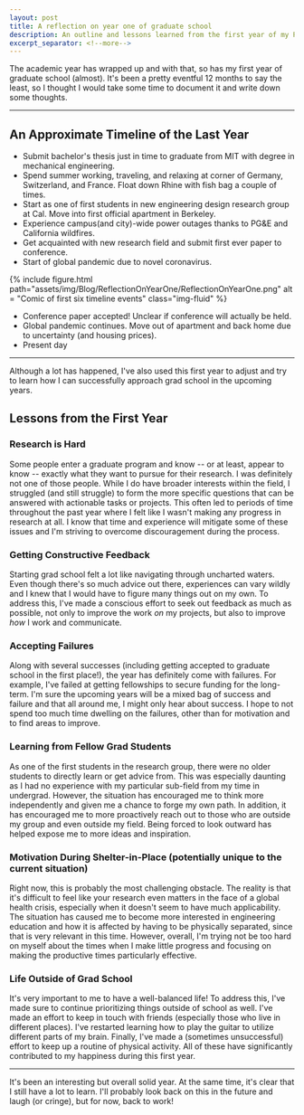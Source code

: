 ```yaml
---
layout: post
title: A reflection on year one of graduate school
description: An outline and lessons learned from the first year of my PhD
excerpt_separator: <!--more-->
---
```

The academic year has wrapped up and with that, so has my first year of graduate school (almost). 
It's been a pretty eventful 12 months to say the least, so I thought I would take some time to
document it and write down some thoughts.  
<!--more-->

---

## An Approximate Timeline of the Last Year 
- Submit bachelor's thesis just in time to graduate from MIT with degree in mechanical engineering.
- Spend summer working, traveling, and relaxing at corner of Germany, Switzerland, and France. Float down 
Rhine with fish bag a couple of times.
- Start as one of first students in new engineering design research group at Cal. Move into first official
apartment in Berkeley.
- Experience campus(and city)-wide power outages thanks to PG&E and California wildfires.
- Get acquainted with new research field and submit first ever paper to conference.
- Start of global pandemic due to novel coronavirus.

<div class="row">
    <div class="col-sm mt-3 mt-md-0">
        {% include figure.html path="assets/img/Blog/ReflectionOnYearOne/ReflectionOnYearOne.png" alt = "Comic of first six timeline events" class="img-fluid" %}
    </div>
</div>

- Conference paper accepted! Unclear if conference will actually be held.
- Global pandemic continues. Move out of apartment and back home due to uncertainty (and housing prices).
- Present day

---

Although a lot has happened, I've also used this first year to adjust and try to learn how I can successfully approach grad school in the upcoming years.

## Lessons from the First Year
### **Research is Hard**<br>
Some people enter a graduate program and know -- or at least, appear to know -- exactly what they want to pursue for their research. I was definitely not one of those
people. While I do have broader interests within the field, I struggled (and still struggle) to form the more specific questions that can be answered with actionable tasks or projects. 
This often led to periods of time throughout the past year where I felt like I wasn't making any progress in research at all. I know that time and experience will
mitigate some of these issues and I'm striving to overcome discouragement during the process.

### **Getting Constructive Feedback**<br>
Starting grad school felt a lot like navigating through uncharted waters. Even though there's so much advice out there, experiences can vary wildly
and I knew that I would have to figure many things out on my own. To address this, I've made a conscious effort to seek out feedback as much as possible, not only 
to improve the work *on* my projects, but also to improve *how* I work and communicate. 

### **Accepting Failures**<br>
Along with several successes (including getting accepted to graduate school in the first place!), the year has definitely come with failures. 
For example, I've failed at getting fellowships to secure funding for the long-term. I'm sure the upcoming years will be a mixed bag of success and
failure and that all around me, I might only hear about success. I hope to not spend too much time dwelling on the failures, other than for motivation and to find
areas to improve.  

### **Learning from Fellow Grad Students**<br>
As one of the first students in the research group, there were no older students to directly learn or get advice from. 
This was especially daunting as I had no experience with my particular sub-field from my time in undergrad. However, the situation has
encouraged me to think more independently and given me a chance to forge my own path. In addition, it has encouraged me to more proactively reach out to
those who are outside my group and even outside my field. Being forced to look outward has helped expose me to more ideas and inspiration.

### **Motivation During Shelter-in-Place (potentially unique to the current situation)**<br>
Right now, this is probably the most challenging obstacle. The reality is that it's difficult to feel like your research even matters
in the face of a global health crisis, especially when it doesn't seem to have much applicability. The situation has caused me to become more interested
in engineering education and how it is affected by having  to be physically separated, since that is very relevant in this time. However, overall, I'm trying
not be too hard on myself about the times when I make little progress and focusing on making the productive times particularly effective. 

### **Life Outside of Grad School**<br>
It's very important to me to have a well-balanced life! To address this, I've made sure to continue prioritizing things outside of school as well.
I've made an effort to keep in touch with friends (especially those who live in different places). I've restarted learning how to play the guitar to utilize
different parts of my brain. Finally, I've made a (sometimes unsuccessful) effort to keep up a routine of physical activity. All of these have significantly
contributed to my happiness during this first year.

---

It's been an interesting but overall solid year. At the same time, it's clear that I still have a lot to learn. I'll probably look back on this in the future and laugh (or cringe), but for now, back to work!